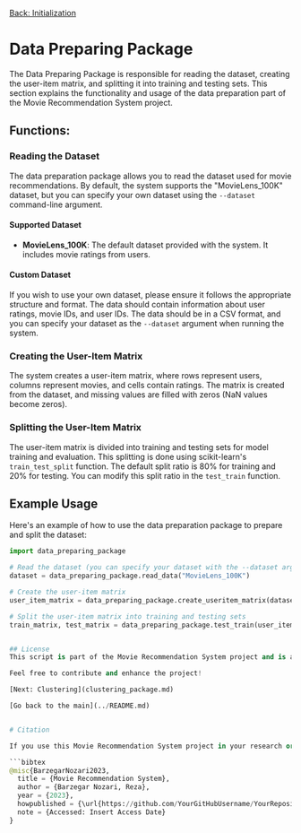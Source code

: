 [Back: Initialization](initialization.md)

# Data Preparing Package

The Data Preparing Package is responsible for reading the dataset, creating the user-item matrix, and splitting it into training and testing sets. This section explains the functionality and usage of the data preparation part of the Movie Recommendation System project.

## Functions:
### Reading the Dataset

The data preparation package allows you to read the dataset used for movie recommendations. By default, the system supports the "MovieLens_100K" dataset, but you can specify your own dataset using the `--dataset` command-line argument.

#### Supported Dataset

- **MovieLens_100K**: The default dataset provided with the system. It includes movie ratings from users.

#### Custom Dataset

If you wish to use your own dataset, please ensure it follows the appropriate structure and format. The data should contain information about user ratings, movie IDs, and user IDs. The data should be in a CSV format, and you can specify your dataset as the `--dataset` argument when running the system.

### Creating the User-Item Matrix

The system creates a user-item matrix, where rows represent users, columns represent movies, and cells contain ratings. The matrix is created from the dataset, and missing values are filled with zeros (NaN values become zeros).

### Splitting the User-Item Matrix

The user-item matrix is divided into training and testing sets for model training and evaluation. This splitting is done using scikit-learn's `train_test_split` function. The default split ratio is 80% for training and 20% for testing. You can modify this split ratio in the `test_train` function.

## Example Usage

Here's an example of how to use the data preparation package to prepare and split the dataset:

```python
import data_preparing_package

# Read the dataset (you can specify your dataset with the --dataset argument)
dataset = data_preparing_package.read_data("MovieLens_100K")

# Create the user-item matrix
user_item_matrix = data_preparing_package.create_useritem_matrix(dataset)

# Split the user-item matrix into training and testing sets
train_matrix, test_matrix = data_preparing_package.test_train(user_item_matrix)


## License
This script is part of the Movie Recommendation System project and is available under the MIT License.

Feel free to contribute and enhance the project!

[Next: Clustering](clustering_package.md)

[Go back to the main](../README.md)


# Citation

If you use this Movie Recommendation System project in your research or as a part of your work, we kindly request that you cite it using the following BibTeX entry:

```bibtex
@misc{BarzegarNozari2023,
  title = {Movie Recommendation System},
  author = {Barzegar Nozari, Reza},
  year = {2023},
  howpublished = {\url{https://github.com/YourGitHubUsername/YourRepositoryName}},
  note = {Accessed: Insert Access Date}
}
